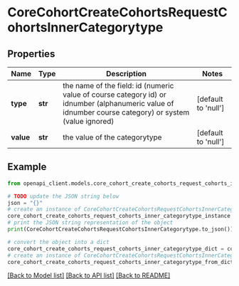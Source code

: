 # CoreCohortCreateCohortsRequestCohortsInnerCategorytype


## Properties

Name | Type | Description | Notes
------------ | ------------- | ------------- | -------------
**type** | **str** | the name of the field: id (numeric value                                         of course category id) or idnumber (alphanumeric value of idnumber course category)                                         or system (value ignored) | [default to 'null']
**value** | **str** | the value of the categorytype | [default to 'null']

## Example

```python
from openapi_client.models.core_cohort_create_cohorts_request_cohorts_inner_categorytype import CoreCohortCreateCohortsRequestCohortsInnerCategorytype

# TODO update the JSON string below
json = "{}"
# create an instance of CoreCohortCreateCohortsRequestCohortsInnerCategorytype from a JSON string
core_cohort_create_cohorts_request_cohorts_inner_categorytype_instance = CoreCohortCreateCohortsRequestCohortsInnerCategorytype.from_json(json)
# print the JSON string representation of the object
print(CoreCohortCreateCohortsRequestCohortsInnerCategorytype.to_json())

# convert the object into a dict
core_cohort_create_cohorts_request_cohorts_inner_categorytype_dict = core_cohort_create_cohorts_request_cohorts_inner_categorytype_instance.to_dict()
# create an instance of CoreCohortCreateCohortsRequestCohortsInnerCategorytype from a dict
core_cohort_create_cohorts_request_cohorts_inner_categorytype_from_dict = CoreCohortCreateCohortsRequestCohortsInnerCategorytype.from_dict(core_cohort_create_cohorts_request_cohorts_inner_categorytype_dict)
```
[[Back to Model list]](../README.md#documentation-for-models) [[Back to API list]](../README.md#documentation-for-api-endpoints) [[Back to README]](../README.md)


